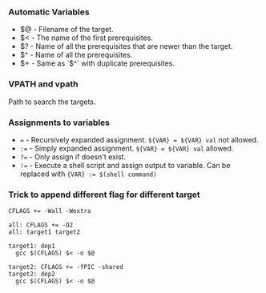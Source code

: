 ### Automatic Variables ###

* $@ - Filename of the target.
* $< - The name of the first prerequisites.
* $? - Name of all the prerequisites that are newer than the target.
* $^ - Name of all the prerequisites.
* $+ - Same as `$^` with duplicate prerequisites.

### VPATH and vpath ###

Path to search the targets.

### Assignments to variables ###

* `=`  - Recursively expanded assignment. `${VAR} = ${VAR} val` not allowed.
* `:=` - Simply expanded assignment. `${VAR} = ${VAR} val` allowed.
* `?=` - Only assign if doesn't exist.
* `!=` - Execute a shell script and assign output to variable. Can
       be replaced with `{VAR} := $(shell command)`

### Trick to append different flag for different target ###

```
CFLAGS += -Wall -Wextra

all: CFLAGS += -O2
all: target1 target2

target1: dep1
  gcc $(CFLAGS) $< -o $@

target2: CFLAGS += -fPIC -shared
target2: dep2
  gcc $(CFLAGS) $< -o $@
```
